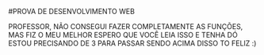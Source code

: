 #PROVA DE DESENVOLVIMENTO WEB

PROFESSOR, NÃO CONSEGUI FAZER COMPLETAMENTE AS FUNÇÕES, MAS FIZ O MEU MELHOR ESPERO QUE VOCÊ LEIA ISSO E TENHA DÓ ESTOU PRECISANDO DE 3 PARA PASSAR SENDO ACIMA DISSO TO FELIZ :)

